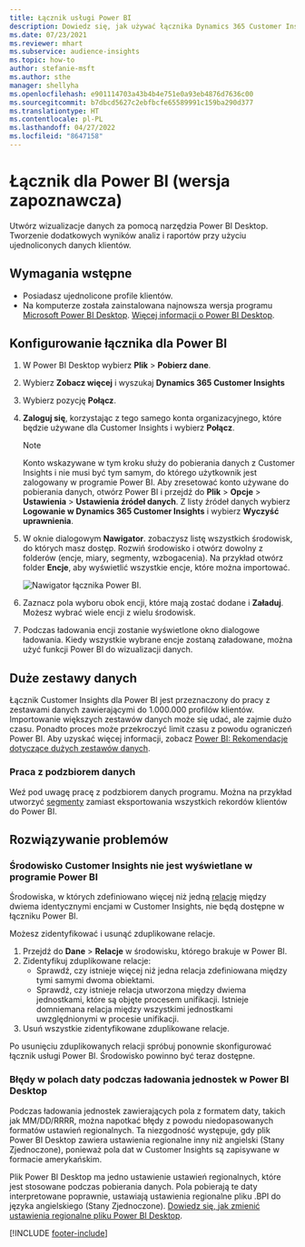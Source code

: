 ```yaml
---
title: Łącznik usługi Power BI
description: Dowiedz się, jak używać łącznika Dynamics 365 Customer Insights w Power BI.
ms.date: 07/23/2021
ms.reviewer: mhart
ms.subservice: audience-insights
ms.topic: how-to
author: stefanie-msft
ms.author: sthe
manager: shellyha
ms.openlocfilehash: e901114703a43b4b4e751e0a93eb4876d7636c00
ms.sourcegitcommit: b7dbcd5627c2ebfbcfe65589991c159ba290d377
ms.translationtype: HT
ms.contentlocale: pl-PL
ms.lasthandoff: 04/27/2022
ms.locfileid: "8647158"
---
```

# <a name="connector-for-power-bi-preview"></a>Łącznik dla Power BI (wersja zapoznawcza)

Utwórz wizualizacje danych za pomocą narzędzia Power BI Desktop. Tworzenie dodatkowych wyników analiz i raportów przy użyciu ujednoliconych danych klientów.

## <a name="prerequisites"></a>Wymagania wstępne

- Posiadasz ujednolicone profile klientów.
- Na komputerze została zainstalowana najnowsza wersja programu [Microsoft Power BI Desktop](https://powerbi.microsoft.com/desktop/). [Więcej informacji o Power BI Desktop](/power-bi/desktop-what-is-desktop).

## <a name="configure-the-connector-for-power-bi"></a>Konfigurowanie łącznika dla Power BI

1. W Power BI Desktop wybierz **Plik** > **Pobierz dane**.

1. Wybierz **Zobacz więcej** i wyszukaj **Dynamics 365 Customer Insights**

1. Wybierz pozycję **Połącz**.

1. **Zaloguj się**, korzystając z tego samego konta organizacyjnego, które będzie używane dla Customer Insights i wybierz **Połącz**.
   > [!NOTE]
   > Konto wskazywane w tym kroku służy do pobierania danych z Customer Insights i nie musi być tym samym, do którego użytkownik jest zalogowany w programie Power BI. Aby zresetować konto używane do pobierania danych, otwórz Power BI i przejdź do **Plik** > **Opcje** > **Ustawienia** > **Ustawienia źródeł danych**. Z listy źródeł danych wybierz **Logowanie w Dynamics 365 Customer Insights** i wybierz **Wyczyść uprawnienia**.  

1. W oknie dialogowym **Nawigator**. zobaczysz listę wszystkich środowisk, do których masz dostęp. Rozwiń środowisko i otwórz dowolny z folderów (encje, miary, segmenty, wzbogacenia). Na przykład otwórz folder **Encje**, aby wyświetlić wszystkie encje, które można importować.

   ![Nawigator łącznika Power BI.](media/power-bi-navigator.png "Nawigator łącznika Power BI")

1. Zaznacz pola wyboru obok encji, które mają zostać dodane i **Załaduj**. Możesz wybrać wiele encji z wielu środowisk.

1. Podczas ładowania encji zostanie wyświetlone okno dialogowe ładowania. Kiedy wszystkie wybrane encje zostaną załadowane, można użyć funkcji Power BI do wizualizacji danych.

## <a name="large-data-sets"></a>Duże zestawy danych

Łącznik Customer Insights dla Power BI jest przeznaczony do pracy z zestawami danych zawierającymi do 1.000.000 profilów klientów. Importowanie większych zestawów danych może się udać, ale zajmie dużo czasu. Ponadto proces może przekroczyć limit czasu z powodu ograniczeń Power BI. Aby uzyskać więcej informacji, zobacz [Power BI: Rekomendacje dotyczące dużych zestawów danych](/power-bi/admin/service-premium-what-is#large-datasets). 

### <a name="work-with-a-subset-of-data"></a>Praca z podzbiorem danych

Weź pod uwagę pracę z podzbiorem danych programu. Można na przykład utworzyć [segmenty](segments.md) zamiast eksportowania wszystkich rekordów klientów do Power BI.

## <a name="troubleshooting"></a>Rozwiązywanie problemów

### <a name="customer-insights-environment-doesnt-show-in-power-bi"></a>Środowisko Customer Insights nie jest wyświetlane w programie Power BI

Środowiska, w których zdefiniowano więcej niż jedną [relację](relationships.md) między dwiema identycznymi encjami w Customer Insights, nie będą dostępne w łączniku Power BI.

Możesz zidentyfikować i usunąć zduplikowane relacje.

1. Przejdź do **Dane** > **Relacje** w środowisku, którego brakuje w Power BI.
2. Zidentyfikuj zduplikowane relacje:
   - Sprawdź, czy istnieje więcej niż jedna relacja zdefiniowana między tymi samymi dwoma obiektami.
   - Sprawdź, czy istnieje relacja utworzona między dwiema jednostkami, które są objęte procesem unifikacji. Istnieje domniemana relacja między wszystkimi jednostkami uwzględnionymi w procesie unifikacji.
3. Usuń wszystkie zidentyfikowane zduplikowane relacje.

Po usunięciu zduplikowanych relacji spróbuj ponownie skonfigurować łącznik usługi Power BI. Środowisko powinno być teraz dostępne.

### <a name="errors-on-date-fields-when-loading-entities-in-power-bi-desktop"></a>Błędy w polach daty podczas ładowania jednostek w Power BI Desktop

Podczas ładowania jednostek zawierających pola z formatem daty, takich jak MM/DD/RRRR, można napotkać błędy z powodu niedopasowanych formatów ustawień regionalnych. Ta niezgodność występuje, gdy plik Power BI Desktop zawiera ustawienia regionalne inny niż angielski (Stany Zjednoczone), ponieważ pola dat w Customer Insights są zapisywane w formacie amerykańskim.

Plik Power BI Desktop ma jedno ustawienie ustawień regionalnych, które jest stosowane podczas pobierania danych. Pola pobierają te daty interpretowane poprawnie, ustawiają ustawienia regionalne pliku .BPI do języka angielskiego (Stany Zjednoczone). [Dowiedz się, jak zmienić ustawienia regionalne pliku Power BI Desktop](/power-bi/fundamentals/supported-languages-countries-regions#choose-the-language-or-locale-of-power-bi-desktop).

[!INCLUDE [footer-include](includes/footer-banner.md)]

